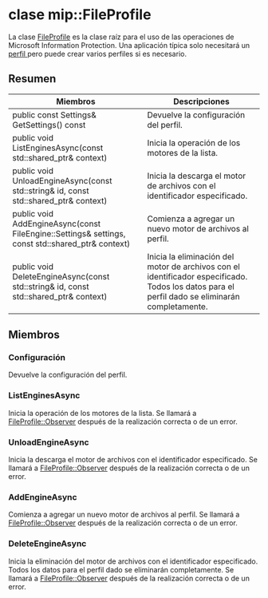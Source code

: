 # <a name="class-mipfileprofile"></a>clase mip::FileProfile 
La clase [FileProfile](class_mip_fileprofile.md) es la clase raíz para el uso de las operaciones de Microsoft Information Protection.
Una aplicación típica solo necesitará un [perfil ](class_mip_profile.md) pero puede crear varios perfiles si es necesario.
  
## <a name="summary"></a>Resumen
 Miembros                        | Descripciones                                
--------------------------------|---------------------------------------------
 public const Settings& GetSettings() const  |  Devuelve la configuración del perfil.
public void ListEnginesAsync(const std::shared_ptr<void>& context)  |  Inicia la operación de los motores de la lista.
public void UnloadEngineAsync(const std::string& id, const std::shared_ptr<void>& context)  |  Inicia la descarga el motor de archivos con el identificador especificado.
public void AddEngineAsync(const FileEngine::Settings& settings, const std::shared_ptr<void>& context)  |  Comienza a agregar un nuevo motor de archivos al perfil.
public void DeleteEngineAsync(const std::string& id, const std::shared_ptr<void>& context)  |  Inicia la eliminación del motor de archivos con el identificador especificado. Todos los datos para el perfil dado se eliminarán completamente.
  
## <a name="members"></a>Miembros
  
### <a name="settings"></a>Configuración
Devuelve la configuración del perfil.
  
### <a name="listenginesasync"></a>ListEnginesAsync
Inicia la operación de los motores de la lista.
Se llamará a [FileProfile::Observer](class_mip_fileprofile_observer.md) después de la realización correcta o de un error.
  
### <a name="unloadengineasync"></a>UnloadEngineAsync
Inicia la descarga el motor de archivos con el identificador especificado. Se llamará a [FileProfile::Observer](class_mip_fileprofile_observer.md) después de la realización correcta o de un error.
  
### <a name="addengineasync"></a>AddEngineAsync
Comienza a agregar un nuevo motor de archivos al perfil.
Se llamará a [FileProfile::Observer](class_mip_fileprofile_observer.md) después de la realización correcta o de un error.
  
### <a name="deleteengineasync"></a>DeleteEngineAsync
Inicia la eliminación del motor de archivos con el identificador especificado. Todos los datos para el perfil dado se eliminarán completamente.
Se llamará a [FileProfile::Observer](class_mip_fileprofile_observer.md) después de la realización correcta o de un error.